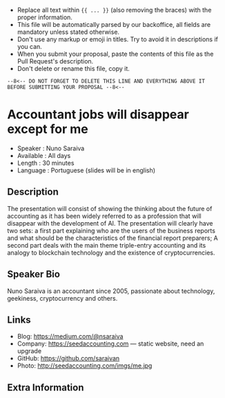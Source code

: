 * Replace all text within `{{ ... }}` (also removing the braces) with the proper information.
* This file will be automatically parsed by our backoffice, all fields are mandatory unless stated otherwise.
* Don't use any markup or emoji in titles. Try to avoid it in descriptions if you can.
* When you submit your proposal, paste the contents of this file as the Pull Request's description.
* Don't delete or rename this file, copy it.

`--8<-- DO NOT FORGET TO DELETE THIS LINE AND EVERYTHING ABOVE IT BEFORE SUBMITTING YOUR PROPOSAL --8<--`

Accountant jobs will disappear except for me
=================================================

* Speaker   : Nuno Saraiva
* Available : All days
* Length    : 30 minutes
* Language  : Portuguese (slides will be in english)

Description
-----------

The presentation will consist of showing the thinking about the future of accounting as it has been widely referred to as a profession that will disappear with the development of AI.
The presentation will clearly have two sets: a first part explaining who are the users of the business reports and what should be the characteristics of the financial report preparers;
A second part deals with the main theme triple-entry accounting and its analogy to blockchain technology and the existence of cryptocurrencies.

Speaker Bio
-----------

Nuno Saraiva is an accountant since 2005, passionate about technology, geekiness, cryptocurrency and others.

Links
-----

* Blog: https://medium.com/@nsaraiva
* Company: https://seedaccounting.com — static website, need an upgrade
* GitHub:  https://github.com/saraivan
* Photo: http://seedaccounting.com/imgs/me.jpg

Extra Information
-----------------


